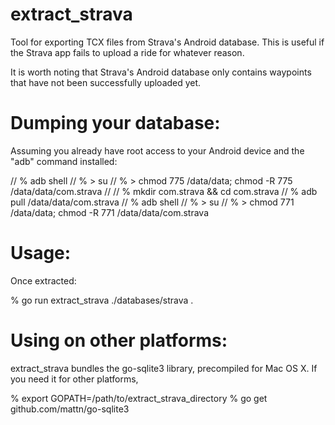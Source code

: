extract_strava
==============

Tool for exporting TCX files from Strava's Android database. This is useful if the Strava app fails to upload a ride for whatever reason.

It is worth noting that Strava's Android database only contains waypoints that have not been successfully uploaded yet.

Dumping your database:
======================
Assuming you already have root access to your Android device and the "adb" command installed:

// % adb shell
// % > su
// % > chmod 775 /data/data; chmod -R 775 /data/data/com.strava
//
// % mkdir com.strava && cd com.strava
// % adb pull /data/data/com.strava
// % adb shell
// % > su
// % > chmod 771 /data/data; chmod -R 771 /data/data/com.strava


Usage:
======

Once extracted:

% go run extract_strava ./databases/strava .


Using on other platforms:
=========================
extract_strava bundles the go-sqlite3 library, precompiled for Mac OS X. If you need it for other platforms,

% export GOPATH=/path/to/extract_strava_directory
% go get github.com/mattn/go-sqlite3

